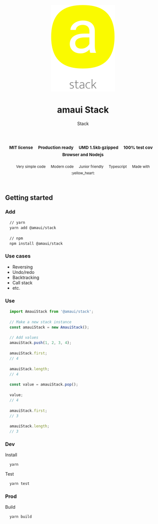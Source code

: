 
</br >
</br >

<p align='center'>
  <a target='_blank' rel='noopener noreferrer' href='#'>
    <img src='utils/images/logo.svg' alt='amaui logo' />
  </a>
</p>

<h1 align='center'>amaui Stack</h1>

<p align='center'>
  Stack
</p>

<br />

<h3 align='center'>
  <sub>MIT license&nbsp;&nbsp;&nbsp;&nbsp;</sub>
  <sub>Production ready&nbsp;&nbsp;&nbsp;&nbsp;</sub>
  <sub>UMD 1.5kb gzipped&nbsp;&nbsp;&nbsp;&nbsp;</sub>
  <sub>100% test cov&nbsp;&nbsp;&nbsp;&nbsp;</sub>
  <sub>Browser and Nodejs</sub>
</h3>

<p align='center'>
  <sub>Very simple code&nbsp;&nbsp;&nbsp;&nbsp;</sub>
  <sub>Modern code&nbsp;&nbsp;&nbsp;&nbsp;</sub>
  <sub>Junior friendly&nbsp;&nbsp;&nbsp;&nbsp;</sub>
  <sub>Typescript&nbsp;&nbsp;&nbsp;&nbsp;</sub>
  <sub>Made with :yellow_heart:</sub>
</p>

<br />

## Getting started

### Add

```sh
  // yarn
  yarn add @amaui/stack

  // npm
  npm install @amaui/stack
```

### Use cases
- Reversing
- Undo/redo
- Backtracking
- Call stack
- etc.

### Use

```javascript
  import AmauiStack from '@amaui/stack';

  // Make a new stack instance
  const amauiStack = new AmauiStack();

  // Add values
  amauiStack.push(1, 2, 3, 4);

  amauiStack.first;
  // 4

  amauiStack.length;
  // 4

  const value = amauiStack.pop();

  value;
  // 4

  amauiStack.first;
  // 3

  amauiStack.length;
  // 3
```

### Dev

Install

```sh
  yarn
```

Test

```sh
  yarn test
```

### Prod

Build

```sh
  yarn build
```
